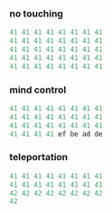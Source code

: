 ### no touching

```python
41 41 41 41 41 41 41 41 
41 41 41 41 41 41 41 41 
41 41 41 41 41 41 41 41 
41 41 41 41 41 41 41 41
41 41 41 41 41 41 41 41
```

### mind control

```python
41 41 41 41 41 41 41 41 
41 41 41 41 41 41 41 41 
41 41 41 41 41 41 41 41 
41 41 41 41 ef be ad de 
```
### teleportation

```python
41 41 41 41 41 41 41 41 
41 41 41 41 41 41 41 41 
42 42 42 42 42 42 42 42 
42
```